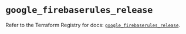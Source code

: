 # `google_firebaserules_release`

Refer to the Terraform Registry for docs: [`google_firebaserules_release`](https://registry.terraform.io/providers/hashicorp/google-beta/6.4.0/docs/resources/google_firebaserules_release).
